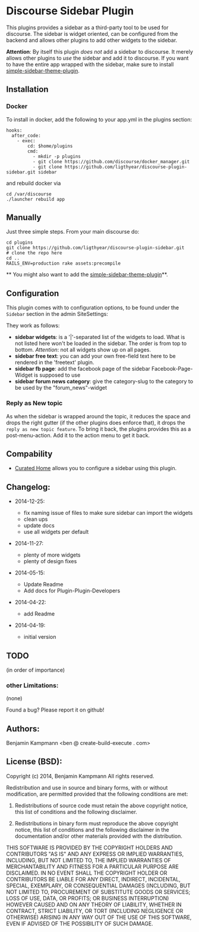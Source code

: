 # Discourse Sidebar Plugin

This plugins provides a sidebar as a third-party tool to be used for discourse. The sidebar is widget oriented, can be configured from the backend and allows other plugins to add other widgets to the sidebar.

**Attention**: By itself this plugin _does not_ add a sidebar to discourse. It merely allows other plugins to _use_ the sidebar and add it to discourse. If you want to have the entire app wrapped with the sidebar, make sure to install [simple-sidebar-theme-plugin](https://github.com/ligthyear/discourse-plugin-simple-sidebar-theme).

## Installation

### Docker

To install in docker, add the following to your app.yml in the plugins section:

```
hooks:
  after_code:
    - exec:
        cd: $home/plugins
        cmd:
          - mkdir -p plugins
          - git clone https://github.com/discourse/docker_manager.git
          - git clone https://github.com/ligthyear/discourse-plugin-sidebar.git sidebar
```

and rebuild docker via

```
cd /var/discourse
./launcher rebuild app
```

## Manually

Just three simple steps. From your main discourse do:

    cd plugins
    git clone https://github.com/ligthyear/discourse-plugin-sidebar.git   # clone the repo here
    cd ..
    RAILS_ENV=production rake assets:precompile


** You might also want to add the [simple-sidebar-theme-plugin](https://github.com/ligthyear/discourse-plugin-simple-sidebar-theme)**.

## Configuration

This plugin comes with to configuration options, to be found under the `Sidebar` section in the admin SiteSettings:

They work as follows:

 - **sidebar widgets**: is a '|'-separated list of the widgets to load. What is not listed here won't be loaded in the sidebar. The order is from top to bottom. _Attention_: not all widgets show up on all pages.
 - **sidebar free text**: you can add your own free-field text here to be rendered in the 'freetext' plugin.
 - **sidebar fb page**: add the facebook page of the sidebar Facebook-Page-Widget is supposed to use
 - **sidebar forum news category**: give the category-slug to the category to be used by the "forum_news"-widget


### Reply as New topic

As when the sidebar is wrapped around the topic, it reduces the space and drops the right gutter (if the other plugins does enforce that), it drops the `reply as new topic feature`. To bring it back, the plugins provides this as a post-menu-action. Add it to the action menu to get it back.

## Compability

 - [Curated Home](https://github.com/ligthyear/discourse-curated-home) allows you to configure a sidebar using this plugin.

## Changelog:

 * 2014-12-25:
   - fix naming issue of files to make sure sidebar can import the widgets
   - clean ups
   - update docs
   - use all widgets per default

 * 2014-11-27:
   - plenty of more widgets
   - plenty of design fixes

 * 2014-05-15:
   - Update Readme
   - Add docs for Plugin-Plugin-Developers

 * 2014-04-22:
   - add Readme

 * 2014-04-19:
   - initial version

## TODO

(in order of importance)

### other Limitations:

 (none)

Found a bug? Please report it on github!

## Authors:
Benjamin Kampmann <ben @ create-build-execute . com>

## License (BSD):
Copyright (c) 2014, Benjamin Kampmann
All rights reserved.

Redistribution and use in source and binary forms, with or without modification, are permitted provided that the following conditions are met:

1. Redistributions of source code must retain the above copyright notice, this list of conditions and the following disclaimer.

2. Redistributions in binary form must reproduce the above copyright notice, this list of conditions and the following disclaimer in the documentation and/or other materials provided with the distribution.

THIS SOFTWARE IS PROVIDED BY THE COPYRIGHT HOLDERS AND CONTRIBUTORS "AS IS" AND ANY EXPRESS OR IMPLIED WARRANTIES, INCLUDING, BUT NOT LIMITED TO, THE IMPLIED WARRANTIES OF MERCHANTABILITY AND FITNESS FOR A PARTICULAR PURPOSE ARE DISCLAIMED. IN NO EVENT SHALL THE COPYRIGHT HOLDER OR CONTRIBUTORS BE LIABLE FOR ANY DIRECT, INDIRECT, INCIDENTAL, SPECIAL, EXEMPLARY, OR CONSEQUENTIAL DAMAGES (INCLUDING, BUT NOT LIMITED TO, PROCUREMENT OF SUBSTITUTE GOODS OR SERVICES; LOSS OF USE, DATA, OR PROFITS; OR BUSINESS INTERRUPTION) HOWEVER CAUSED AND ON ANY THEORY OF LIABILITY, WHETHER IN CONTRACT, STRICT LIABILITY, OR TORT (INCLUDING NEGLIGENCE OR OTHERWISE) ARISING IN ANY WAY OUT OF THE USE OF THIS SOFTWARE, EVEN IF ADVISED OF THE POSSIBILITY OF SUCH DAMAGE.
